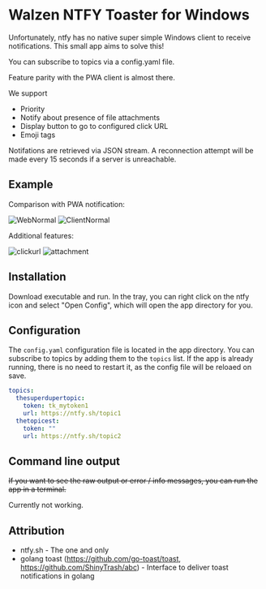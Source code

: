# Walzen NTFY Toaster for Windows

Unfortunately, ntfy has no native super simple Windows client to receive notifications.
This small app aims to solve this!

You can subscribe to topics via a config.yaml file.

Feature parity with the PWA client is almost there.

We support
- Priority
- Notify about presence of file attachments
- Display button to go to configured click URL
- Emoji tags

Notifations are retrieved via JSON stream. A reconnection attempt will be made every 15 seconds if a server is unreachable.

## Example

Comparison with PWA notification:

![WebNormal](https://github.com/Walzen-Group/ntfy-toaster/assets/18438899/502e4e44-6fa6-4b5a-b933-dcfecca37153)
![ClientNormal](https://github.com/Walzen-Group/ntfy-toaster/assets/18438899/2ea0291e-0345-4f65-8065-0228e4c89bd9)

Additional features:

![clickurl](https://github.com/Walzen-Group/ntfy-toaster/assets/18438899/6dce23a1-5f77-438b-add6-9e4a4d77c80b)
![attachment](https://github.com/Walzen-Group/ntfy-toaster/assets/18438899/73e9a595-6a50-4b87-9045-2dd972d964a0)


## Installation

Download executable and run. In the tray, you can right click on the ntfy icon and select "Open Config", which will open the app directory for you.

## Configuration

The `config.yaml` configuration file is located in the app directory. You can subscribe to topics by adding them to the `topics` list.
If the app is already running, there is no need to restart it, as the config file will be reloaed on save.

```yaml
topics:
  thesuperdupertopic:
    token: tk_mytoken1
    url: https://ntfy.sh/topic1
  thetopicest:
    token: ""
    url: https://ntfy.sh/topic2
```

## Command line output

~~If you want to see the raw output or error / info messages, you can run the app in a terminal.~~

Currently not working.

## Attribution

- ntfy.sh - The one and only
- golang toast (https://github.com/go-toast/toast, https://github.com/ShinyTrash/abc) - Interface to deliver toast notifications in golang
